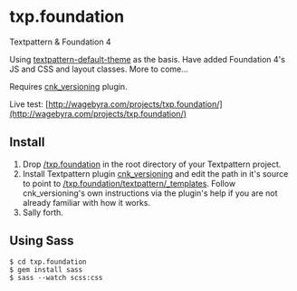 txp.foundation
==============

Textpattern &amp; Foundation 4

Using [textpattern-default-theme](https://github.com/textpattern/textpattern-default-theme) as the basis. Have added Foundation 4's JS and CSS and layout classes. More to come...


Requires [cnk_versioning](https://github.com/whaleen/txp.foundation/blob/master/textpattern/plugins/cnk_versioning.txt) plugin.


Live test: [http://wagebyra.com/projects/txp.foundation/](http://wagebyra.com/projects/txp.foundation/)

## Install

1. Drop [/txp.foundation](https://github.com/whaleen/txp.foundation) in the root directory of your Textpattern project.
2. Install Textpattern plugin [cnk_versioning](https://github.com/whaleen/txp.foundation/blob/master/textpattern/plugins/cnk_versioning.txt) and edit the path in it's source to point to [/txp.foundation/textpattern/_templates](https://github.com/whaleen/txp.foundation/textpattern/_templates). Follow cnk_versioning's own instructions via the plugin's help if you are not already familiar with how it works.
3. Sally forth.

## Using Sass

    $ cd txp.foundation 
    $ gem install sass
    $ sass --watch scss:css
